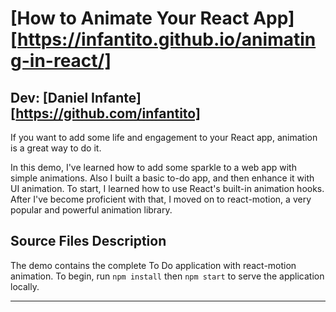 # [How to Animate Your React App][https://infantito.github.io/animating-in-react/]
## Dev: [Daniel Infante][https://github.com/infantito]



If you want to add some life and engagement to your React app, animation is a great way to do it. 

In this demo, I've learned how to add some sparkle to a web app with simple animations. Also I built a basic to-do app, and then enhance it with UI animation. To start, I learned how to use React's built-in animation hooks. After I've become proficient with that, I moved on to react-motion, a very popular and powerful animation library.

## Source Files Description

The demo contains the complete To Do application with react-motion animation. To begin, run `npm install` then `npm start` to serve the application locally.

------
